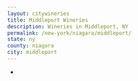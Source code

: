 ```yaml
---
layout: citywineries
title: Middleport Wineries
description: Wineries in Middleport, NY
permalink: /new-york/niagara/middleport/
state: ny
county: niagara
city: middleport
---
```

-
